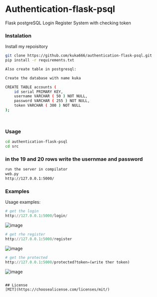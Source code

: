 # Authentication-flask-psql
Flask postgreSQL Login Register System with checking token

### Instalation
Install my repoisitory 
```bash
git clone https://github.com/kuka666/authentication-flask-psql.git
pip install -r requirements.txt

Also create table in postgresql:

Create the database with name kuka

CREATE TABLE accounts (
	id serial PRIMARY KEY,
	username VARCHAR ( 50 ) NOT NULL,
	password VARCHAR ( 255 ) NOT NULL,
	token VARCHAR ( 300 ) NOT NULL
);




```

### Usage
```bash
cd authentication-flask-psql
cd src
```

### in the 19 and 20 rows write the usernmae and password
```bash
run the server in compilator 
web.py
http://127.0.0.1:5000/
```



### Examples

Usage examples:
```python
# get the login
http://127.0.0.1:5000/login/
```
![image](https://user-images.githubusercontent.com/80199144/138552960-bb60f7be-c78d-4f55-9e85-86be5144f0eb.png)
```python
# get rhe register
http://127.0.0.1:5000/register
```
![image](https://user-images.githubusercontent.com/80199144/138553002-4deaf614-3ad4-4d9b-8725-437e7b4cdb97.png)
```python
# get the protected
http://127.0.0.1:5000/protected?token=(write ther token)
```
![image](https://user-images.githubusercontent.com/80199144/138553040-87142734-217c-4d2b-84be-8bd7e95b1ada.png)


```

## License
[MIT](https://choosealicense.com/licenses/mit/)
